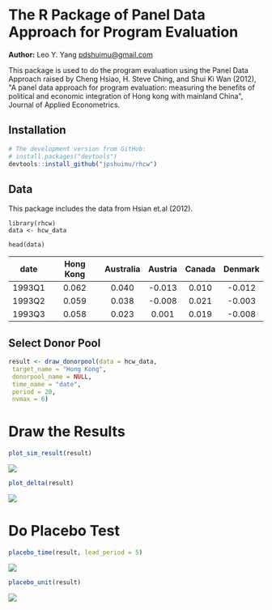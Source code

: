 The R Package of Panel Data Approach for Program Evaluation
===========================
**Author:** Leo Y. Yang <pdshuimu@gmail.com>

This package is used to do the program evaluation using the Panel Data Approach raised by Cheng Hsiao, H. Steve Ching, and Shui Ki Wan (2012), "A panel data approach for program evaluation: measuring the benefits of political and economic integration of Hong kong with mainland China", Journal of Applied Econometrics.

## Installation

``` r
# The development version from GitHub:
# install.packages("devtools")
devtools::install_github("jpshuimu/rhcw")
```

## Data
This package includes the data from Hsian et.al (2012).

```{r}
library(rhcw)
data <- hcw_data

head(data)
```
| date | Hong Kong | Australia  | Austria | Canada | Denmark |
| :----: |:-----:|:-----:|:-----:|:-----:|:-----:|
| 1993Q1 | 0.062 | 0.040 | -0.013 | 0.010 | -0.012 |
| 1993Q2 | 0.059 | 0.038 | -0.008 | 0.021 | -0.003 |
| 1993Q3 | 0.058 | 0.023 | 0.001 | 0.019 | -0.008 |
## Select Donor Pool
```r
result <- draw_donorpool(data = hcw_data,
 target_name = "Hong Kong",
 donorpool_name = NULL,
 time_name = "date",
 period = 20, 
 nvmax = 6)
```

# Draw the Results
```r
plot_sim_result(result)
```

![](https://github.com/jpshuimu/rhcw/blob/master/img/plot_sim_result.png)

```r
plot_delta(result)
```
![](https://github.com/jpshuimu/rhcw/blob/master/img/plot_delta.png)
# Do Placebo Test
```r
placebo_time(result, lead_period = 5)
```
![](https://github.com/jpshuimu/rhcw/blob/master/img/placebo_time.png)

```r
placebo_unit(result)
```
![](https://github.com/jpshuimu/rhcw/blob/master/img/placebo_unit.png)
